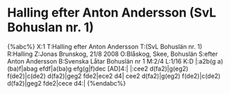 # Halling efter Anton Andersson (SvL Bohuslan nr. 1)

{%abc%}
X:1
T:Halling efter Anton Andersson
T:(SvL Bohuslän nr. 1)
R:Halling
Z:Jonas Brunskog, 21/8 2008
O:Blåskog, Skee, Bohuslän
S:efter Anton Andersson
B:Svenska Låtar Bohuslän nr 1
M:2/4
L:1/16
K:D
|:a2b(g a)(ba)f|abag efdf|a(ba)g efg(g|f)dec [AD]4:|
|:cee2 d(fa2)|g(eg2) f(de2)|c(de2) d(fa2)|geg2 fde2|ece2 d4|
cee2 d(fa2)|g(eg2) f(de2)|c(de2) d(fa2)|geg2 fde2|cece d4:|
{%endabc%}

